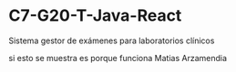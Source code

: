 # C7-G20-T-Java-React
Sistema gestor de exámenes para laboratorios clínicos


si esto se muestra es porque funciona Matias Arzamendia
